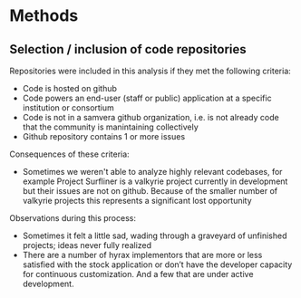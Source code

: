 # Methods

## Selection / inclusion of code repositories

Repositories were included in this analysis if they met the following criteria:

 * Code is hosted on github
 * Code powers an end-user (staff or public) application at a specific
   institution or consortium
 * Code is not in a samvera github organization, i.e. is not already code that
   the community is manintaining collectively
 * Github repository contains 1 or more issues

Consequences of these criteria:

 * Sometimes we weren't able to analyze highly relevant codebases, for example
   Project Surfliner is a valkyrie project currently in development but their
   issues are not on github. Because of the smaller number of valkyrie projects
   this represents a significant lost opportunity

Observations during this process:

 * Sometimes it felt a little sad, wading through a graveyard of unfinished
   projects; ideas never fully realized
 * There are a number of hyrax implementors that are more or less satisfied
   with the stock application or don’t have the developer capacity for continuous
   customization. And a few that are under active development.
